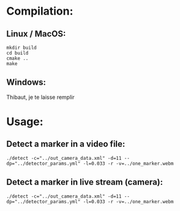 # Compilation: 

## Linux / MacOS: 

```shell
mkdir build
cd build
cmake ..
make
```

## Windows:

Thibaut, je te laisse remplir

# Usage:

## Detect a marker in a video file:

```shell
./detect -c="../out_camera_data.xml" -d=11 --dp="../detector_params.yml" -l=0.033 -r -v=../one_marker.webm
```

## Detect a marker in live stream (camera):

```shell
./detect -c="../out_camera_data.xml" -d=11 --dp="../detector_params.yml" -l=0.033 -r -v=../one_marker.webm
```
